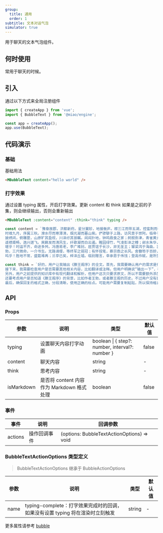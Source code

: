 ```yaml
---
group:
  title: 通用
  order: 1
subtitle: 文本对话气泡
simulator: true
---
```


用于聊天的文本气泡组件。

## 何时使用

常用于聊天的时候。

## 引入

通过以下方式来全局注册组件

```ts
import { createApp } from 'vue';
import { BubbleText } from '@miao/engine';

const app = createApp();
app.use(BubbleText);
```

## 代码演示

### 基础

基础用法

```html
<MBubbleText content="hello world" />
```

### 打字效果

通过设置 typing 属性，开启打字效果。更新 content 和 think 如果是之前的子集，则会继续输出，否则会重新输出

```html
<MBubbleText :content="content" :think="think" typing />
```

```js
const content = `豫章故郡，洪都新府。星分翼轸，地接衡庐。襟三江而带五湖，控蛮荆而引瓯越。物华天宝，龙光射牛斗之墟；人杰地灵，徐孺下陈蕃之榻。雄州雾列，俊采星驰。台隍枕夷夏之交，宾主尽东南之美。都督阎公之雅望，棨戟遥临；宇文新州之懿范，襜帷暂驻。十旬休假，胜友如云；千里逢迎，高朋满座。腾蛟起凤，孟学士之词宗；紫电青霜，王将军之武库。家君作宰，路出名区；童子何知，躬逢胜饯。
时维九月，序属三秋。潦水尽而寒潭清，烟光凝而暮山紫。俨骖騑于上路，访风景于崇阿。临帝子之长洲，得天人之旧馆。层峦耸翠，上出重霄；飞翠，上出重霄；飞阁流丹，下临无地。鹤汀凫渚，穷岛屿之萦回；桂殿兰宫，即冈峦之体势。
披绣闼，俯雕甍，山原旷其盈视，川泽纡其骇瞩。闾阎扑地，钟鸣鼎食之家；舸舰弥津，青雀黄龙之舳。云销雨霁，彩彻区明。落霞与孤鹜齐飞，秋水共长天一色。渔舟唱晚，响穷彭蠡之滨；雁阵惊寒，声断衡阳之浦。
遥襟甫畅，逸兴遄飞。爽籁发而清风生，纤歌凝而白云遏。睢园绿竹，气凌彭泽之樽；邺水朱华，光照临川之笔。四美俱，二难并。穷睇眄于中天，极娱游于暇日。天高地迥，觉宇宙之无穷；兴尽悲来，识盈虚之有数。望长安于日下，指吴会于云间。地势极而南溟深，天柱高而北辰远。关山难越，谁悲失路之人；萍水相逢，尽是他乡之客。怀帝阍而不见，奉宣室以何年？
嗟乎！时运不齐，命途多舛。冯唐易老，李广难封。屈贾谊于长沙，非无圣主；窜梁鸿于海曲，岂乏明时？所赖君子见机，达人知命。老当益壮，宁移白首之心？穷且益坚，不坠青云之志。酌贪泉而觉爽，处涸辙以犹欢。北海虽赊，扶摇可接；东隅已逝，桑榆非晚。孟尝高洁，空余报国之情；阮籍猖狂，岂效穷途之哭！
勃，三尺微命，一介书生。无路请缨，等终军之弱冠；有怀投笔，慕宗悫之长风。舍簪笏于百龄，奉晨昏于万里。非谢家之宝树，接孟氏之芳邻。他日趋庭，叨陪鲤对；今兹捧袂，喜托龙门。杨意不逢，抚凌云而自惜；钟期既遇，奏流水以何惭。
呜乎！胜地不常，盛筵难再；兰亭已矣，梓泽丘墟。临别赠言，幸承恩于伟饯；登高作赋，是所望于群公。敢竭鄙怀，恭疏短引；一言均赋，四韵俱成。`;

const think = `好的，用户让我输出《滕王阁序》的全文。首先，我需要确认用户的需求是什么。他们可能是在学习这篇古文，或者需要引用原文。根据知识库的信息，用户之前提供的资料里有《滕王阁序》的原文，比如在[8]中，已经给出了完整的文本，所以直接引用应该没问题。
接下来，我需要检查用户是否需要其他相关内容，比如翻译或注释。但用户明确说“输出一下”，看起来只需要原文。不过，可能用户希望得到更清晰的排版，或者分段更明确的版本。比如，知识库中的[8]已经分段，但可能需要进一步分段或标点处理。
另外，用户之前提供的知识库中有现代翻译和解析，但用户这次只要求原文，所以不需要额外添加。不过，要注意原文的正确性，比如是否有错别字或者标点问题。比如在[8]中，原文的标点可能比较紧凑，可能需要适当调整，但保持原貌更重要。
还要考虑用户是否知道《滕王阁序》的背景，比如作者王勃，或者滕王阁的历史。不过用户没有提问这些，所以可能不需要额外信息。但根据知识库中的[5]和[6]，提到滕王李元婴和王勃的故事，但用户现在只需要原文，所以暂时不需要涉及。
最后，确保回复的格式正确，分段清晰，使用正确的标点。可能用户需要复制粘贴，所以保持格式整齐很重要。现在，将知识库中的[8]内容整理成正确的分段，并检查是否有遗漏或错误。`;
```

## API

### Props

| 参数       | 说明                                      | 类型                                            | 默认值 |
| ---------- | ----------------------------------------- | ----------------------------------------------- | ------ |
| typing     | 设置聊天内容打字动画                      | boolean \| { step?: number, interval?: number } | false  |
| content    | 聊天内容                                  | string                                          | -      |
| think      | 思考内容                                  | string                                          | -      |
| isMarkdown | 是否将 content 内容作为 Markdown 格式处理 | boolean                                         | false  |

### 事件

| 事件    | 说明         | 回调参数                                   |
| ------- | ------------ | ------------------------------------------ |
| actions | 操作回调事件 | (options: BubbleTextActionOptions) => void |

### BubbleTextActionOptions 类型定义

> BubbleTextActionOptions 继承于 BubbleActionOptions

| 参数 | 说明                                                                          | 类型   | 默认值 |
| ---- | ----------------------------------------------------------------------------- | ------ | ------ |
| name | typing-complete：打字效果完成时的回调，如果没有设置 typing 将在渲染时立刻触发 | string | -      |

更多属性请参考 [bubble](./bubble)
